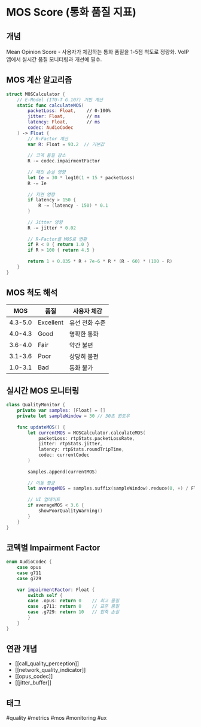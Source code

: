 # MOS Score (통화 품질 지표)

## 개념
Mean Opinion Score - 사용자가 체감하는 통화 품질을 1-5점 척도로 정량화. VoIP 앱에서 실시간 품질 모니터링과 개선에 필수.

## MOS 계산 알고리즘
```swift
struct MOSCalculator {
    // E-Model (ITU-T G.107) 기반 계산
    static func calculateMOS(
        packetLoss: Float,    // 0-100%
        jitter: Float,        // ms
        latency: Float,       // ms
        codec: AudioCodec
    ) -> Float {
        // R-Factor 계산
        var R: Float = 93.2  // 기본값
        
        // 코덱 품질 감소
        R -= codec.impairmentFactor
        
        // 패킷 손실 영향
        let Ie = 30 * log10(1 + 15 * packetLoss)
        R -= Ie
        
        // 지연 영향
        if latency > 150 {
            R -= (latency - 150) * 0.1
        }
        
        // Jitter 영향
        R -= jitter * 0.02
        
        // R-Factor를 MOS로 변환
        if R < 0 { return 1.0 }
        if R > 100 { return 4.5 }
        
        return 1 + 0.035 * R + 7e-6 * R * (R - 60) * (100 - R)
    }
}
```

## MOS 척도 해석
| MOS | 품질 | 사용자 체감 |
|-----|------|------------|
| 4.3-5.0 | Excellent | 유선 전화 수준 |
| 4.0-4.3 | Good | 명확한 통화 |
| 3.6-4.0 | Fair | 약간 불편 |
| 3.1-3.6 | Poor | 상당히 불편 |
| 1.0-3.1 | Bad | 통화 불가 |

## 실시간 MOS 모니터링
```swift
class QualityMonitor {
    private var samples: [Float] = []
    private let sampleWindow = 30 // 30초 윈도우
    
    func updateMOS() {
        let currentMOS = MOSCalculator.calculateMOS(
            packetLoss: rtpStats.packetLossRate,
            jitter: rtpStats.jitter,
            latency: rtpStats.roundTripTime,
            codec: currentCodec
        )
        
        samples.append(currentMOS)
        
        // 이동 평균
        let averageMOS = samples.suffix(sampleWindow).reduce(0, +) / Float(sampleWindow)
        
        // UI 업데이트
        if averageMOS < 3.6 {
            showPoorQualityWarning()
        }
    }
}
```

## 코덱별 Impairment Factor
```swift
enum AudioCodec {
    case opus
    case g711
    case g729
    
    var impairmentFactor: Float {
        switch self {
        case .opus: return 0    // 최고 품질
        case .g711: return 0    // 표준 품질
        case .g729: return 10   // 압축 손실
        }
    }
}
```

## 연관 개념
- [[call_quality_perception]]
- [[network_quality_indicator]]
- [[opus_codec]]
- [[jitter_buffer]]

## 태그
#quality #metrics #mos #monitoring #ux